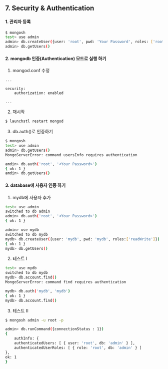 ## 7. Security & Authentication

#### 1.  관리자 등록

```sh
$ mongosh
test> use admin
admin> db.createUser({user: 'root', pwd: 'Your Password', roles: ['root']})
admin> db.getUsers()
```

#### 2.  mongodb 인증(Authentication) 모드로 실행 하기

1.  mongod.conf 수정

```
...

security:
    authorization: enabled

...

```


2.  재시작

```sh
$ launchstl restart mongod
```

3.  db.auth()로 인증하기

```sh
$ mongosh
test> use admin
admin> db.getUsers()
MongoServerError: command usersInfo requires authentication

amdin> db.auth('root', '<Your Password>')
{ ok: 1 }
amdin> db.getUsers()

```


#### 3.  database에 사용자 인증 하기

1.  mydb에 사용자 추가

```sh
test> use admin
switched to db admin
admin> db.auth('root', '<Your Password>')
{ ok: 1 }

admin> use mydb
switched to db mydb
mydb> db.createUser({user: 'mydb', pwd: 'mydb', roles:['readWrite']})
{ ok: 1 }
mydb> db.getUsers()

```
   
2.  테스트 I

```sh
test> use mydb
switched to db mydb
mydb> db.account.find()
MongoServerError: command find requires authentication

mydb> db.auth('mydb', 'mydb')
{ ok: 1 }
mydb> db.account.find()

```

3.  테스트 II

```sh
$ mongosh admin -u root -p

admin> db.runCommand({connectionStatus : 1})
{
    authInfo: {
    authenticatedUsers: [ { user: 'root', db: 'admin' } ],
    authenticatedUserRoles: [ { role: 'root', db: 'admin' } ]
},
ok: 1
}

```  